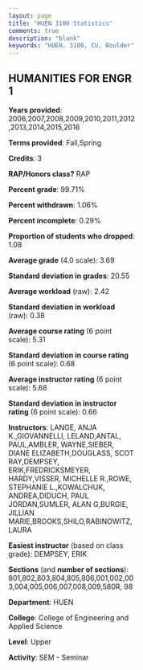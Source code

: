 ```yaml
---
layout: page
title: "HUEN 3100 Statistics"
comments: true
description: "blank"
keywords: "HUEN, 3100, CU, Boulder"
--- 
```

<head>
<script src="https://ajax.googleapis.com/ajax/libs/jquery/2.1.3/jquery.min.js"></script>
<script src="https://dl.dropboxusercontent.com/s/pc42nxpaw1ea4o9/highcharts.js?dl=0"></script>
<!-- <script src="../assets/js/highcharts.js"></script> -->
<style type="text/css">@font-face {
	font-family: "Bebas Neue";
	src: url(https://www.filehosting.org/file/details/544349/BebasNeue%20Regular.otf) format("opentype");
	}
	h1.Bebas { 
		font-family: "Bebas Neue", Verdana, Tahoma;
	}
</style>
</head>
<body>
	<div id="container" style="float: right; width: 45%; height: 88%; margin-left: 2.5%; margin-right: 2.5%;"></div>
	<script language="JavaScript">
		$(document).ready(function() {
		var chart = {type: 'column'};
		var title = {text: 'Grade Distribution'};
		var xAxis = {categories: ['A','B','C','D','F'],crosshair: true};
		var yAxis = {min: 0,title: {text: 'Percentage'}};
		var tooltip = {headerFormat: '<center><b><span style="font-size:20px">{point.key}</span></b></center>',
		               pointFormat: '<td style="padding:0"><b>{point.y:.1f}%</b></td>',
		               footerFormat: '</table>',shared: true,useHTML: true};
		var plotOptions = {column: {pointPadding: 0.0,borderWidth: 0}};  
		var credits = {enabled: false};var series= [{name: 'Percent',data: [76.91,20.59,1.64,0.23,0.62,]}];
		var json = {};
		json.chart = chart;
		json.title = title;
		json.tooltip = tooltip;
		json.xAxis = xAxis;
		json.yAxis = yAxis;  
		json.series = series;
		json.plotOptions = plotOptions;  
		json.credits = credits;
		$('#container').highcharts(json);
	});
	</script>
</body>
			   
## HUMANITIES FOR ENGR 1

**Years provided**: 2006,2007,2008,2009,2010,2011,2012,2013,2014,2015,2016

**Terms provided**: Fall,Spring

**Credits**: 3

**RAP/Honors class?** RAP

**Percent grade**: 99.71%

**Percent withdrawn**: 1.06%

**Percent incomplete**: 0.29%

**Proportion of students who dropped**: 1.08

**Average grade** (4.0 scale): 3.69

**Standard deviation in grades**: 20.55

**Average workload** (raw): 2.42

**Standard deviation in workload** (raw): 0.38

**Average course rating** (6 point scale): 5.31

**Standard deviation in course rating** (6 point scale): 0.68

**Average instructor rating** (6 point scale): 5.68

**Standard deviation in instructor rating** (6 point scale): 0.66

**Instructors**: LANGE, ANJA K.,GIOVANNELLI, LELAND,ANTAL, PAUL,AMBLER, WAYNE,SIEBER, DIANE ELIZABETH,DOUGLASS, SCOT RAY,DEMPSEY, ERIK,FREDRICKSMEYER, HARDY,VISSER, MICHELLE R.,ROWE, STEPHANIE L.,KOWALCHUK, ANDREA,DIDUCH, PAUL JORDAN,SUMLER, ALAN G,BURGIE, JILLIAN MARIE,BROOKS,SHILO,RABINOWITZ,LAURA

**Easiest instructor** (based on class grade): DEMPSEY, ERIK

**Sections** (and **number of sections**): 801,802,803,804,805,806,001,002,003,004,005,006,007,008,009,580R, 98

**Department**: HUEN

**College**: College of Engineering and Applied Science

**Level**: Upper

**Activity**: SEM - Seminar